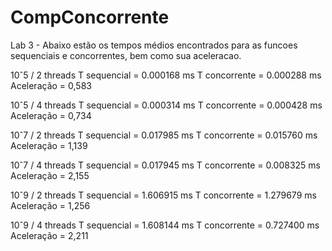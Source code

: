 # CompConcorrente
Lab 3 - Abaixo estão os tempos médios encontrados para as funcoes sequenciais e concorrentes, bem como sua aceleracao. 

10ˆ5 / 2 threads
T sequencial = 0.000168 ms
T concorrente = 0.000288 ms
Aceleração = 0,583 

10ˆ5 / 4 threads
T sequencial = 0.000314 ms
T concorrente = 0.000428 ms
Aceleração = 0,734

10ˆ7 / 2 threads
T sequencial = 0.017985 ms
T concorrente = 0.015760 ms
Aceleração = 1,139

10ˆ7 / 4 threads
T sequencial = 0.017945 ms
T concorrente = 0.008325 ms
Aceleração = 2,155

10ˆ9 / 2 threads
T sequencial = 1.606915 ms
T concorrente = 1.279679 ms
Aceleração = 1,256

10ˆ9 / 4 threads
T sequencial = 1.608144 ms
T concorrente = 0.727400 ms
Aceleração = 2,211

